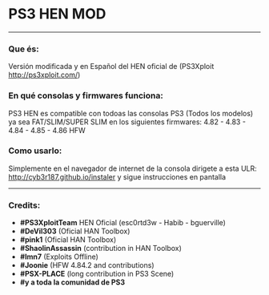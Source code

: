 # PS3 HEN MOD

---

### Que és:

Versión modificada y en Español del HEN oficial de (PS3Xploit http://ps3xploit.com/)

### En qué consolas y firmwares funciona:

PS3 HEN es compatible con todoas las consolas PS3 (Todos los modelos) ya sea FAT/SLIM/SUPER SLIM en los
siguientes firmwares: 4.82 - 4.83 - 4.84 - 4.85 - 4.86 HFW

### Como usarlo:

Simplemente en el navegador de internet de la consola dirigete a esta ULR: http://cyb3r187.github.io/instaler y sigue instrucciones en pantalla

---

### Credits:

- **#PS3XploitTeam** HEN Oficial (esc0rtd3w - Habib - bguerville)
- **#DeVil303** (Oficial HAN Toolbox)
- **#pink1** (Oficial HAN Toolbox)
- **#ShaolinAssassin** (contribution in HAN Toolbox)
- **#lmn7** (Exploits Offline)
- **#Joonie** (HFW 4.84.2 and contributions)
- **#PSX-PLACE** (long contribution in PS3 Scene)
- **#y a toda la comunidad de PS3**



